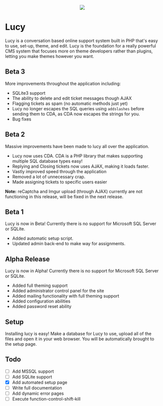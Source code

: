 <p align="center">
  <img src="https://raw.github.com/ecnepsnai/Lucy/master/lucy-themes/default/assets/img/logo.png"/>
</p>


# Lucy

Lucy is a conversation based online support system built in PHP that's easy to use, set-up, theme, and edit.  Lucy is the foundation for a really powerful CMS system that focuses more on theme developers rather than plugins, letting you make themes however you want.

## Beta 3

More improvements throughout the application including:

- SQLite3 support
- The ability to delete and edit ticket messages though AJAX
- Flagging tickets as spam (no automatic methods just yet)
- Lucy no longer escapes the SQL queries using `addslashes` before sending them to CDA, as CDA now escapes the strings for you.
- Bug fixes

## Beta 2

Massive improvements have been made to lucy all over the application.

- Lucy now uses CDA.  CDA is a PHP library that makes supporting multiple SQL database types easy!
- Replying and Closing tickets now uses AJAX, making it loads faster.
- Vastly improved speed through the application
- Removed a lot of unnecessary crap.
- Made assigning tickets to specific users easier

**Note:** reCaptcha and Imgur upload (through AJAX) currently are not functioning in this release, will be fixed in the next release.

## Beta 1

Lucy is now in Beta!  Currently there is no support for Microsoft SQL Server or SQLite.

- Added automatic setup script.
- Updated admin back-end to make way for assignments.

## Alpha Release

Lucy is now in Alpha!  Currently there is no support for Microsoft SQL Server or SQLite.

- Added full theming support
- Added administrator control panel for the site
- Added mailing functionality with full theming support
- Added configuration abilities
- Added password reset ability

## Setup

Installing lucy is easy! Make a database for Lucy to use, upload all of the files and open it in your web browser.  You will be automatically brought to the setup page.

## Todo

- [ ] Add MSSQL support
- [ ] Add SQLite support
- [x] Add automated setup page
- [ ] Write full documentation
- [ ] Add dynamic error pages
- [ ] Execute function-control-shift-kill
